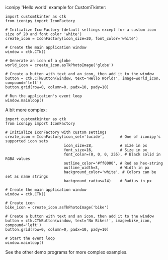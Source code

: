 iconipy 'Hello world' example for CustomTkinter:

    import customtkinter as ctk
    from iconipy import IconFactory
    
    # Initialize IconFactory (default settings except for a custom icon size of 20 and font color 'white')
    create_icon = IconFactory(icon_size=20, font_color='white')
    
    # Create the main application window
    window = ctk.CTk()
    
    # Generate an icon of a globe
    world_icon = create_icon.asTkPhotoImage('globe')
    
    # Create a button with text and an icon, then add it to the window
    button = ctk.CTkButton(window, text='Hello World!', image=world_icon, compound='left')
    button.grid(row=0, column=0, padx=10, pady=10)
    
    # Run the application's event loop
    window.mainloop()

A bit more complex:

    import customtkinter as ctk
    from iconipy import IconFactory
    
    # Initialize IconFactory with custom settings
    create_icon = IconFactory(icon_set='lucide',       # One of iconipy's supported icon sets 
                              icon_size=28,            # Size in px
                              font_size=16,            # Size in px  
                              font_color=(0, 0, 0, 255), # Black solid in RGBA values
                              outline_color='#ff0000', # Red as hex-string
                              outline_width=3,         # Width in px
                              background_color='white', # Colors can be set as name strings
                              background_radius=14)    # Radius in px
    
    # Create the main application window
    window = ctk.CTk()
    
    # Create icon
    bike_icon = create_icon.asTkPhotoImage('bike')
    
    # Create a button with text and an icon, then add it to the window
    button = ctk.CTkButton(window, text='No Bikes!', image=bike_icon, compound='left')
    button.grid(row=0, column=0, padx=10, pady=10)
    
    # Start the event loop
    window.mainloop()

See the other demo programs for more complex examples.
